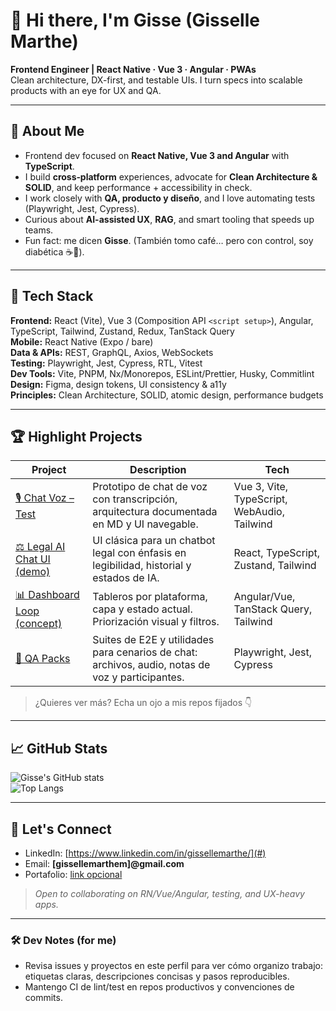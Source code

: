 # 👋 Hi there, I'm **Gisse (Gisselle Marthe)**

**Frontend Engineer | React Native · Vue 3 · Angular · PWAs**  
Clean architecture, DX-first, and testable UIs. I turn specs into scalable products with an eye for UX and QA.

---

## 🚀 About Me
- Frontend dev focused on **React Native, Vue 3 and Angular** with **TypeScript**.
- I build **cross‑platform** experiences, advocate for **Clean Architecture & SOLID**, and keep performance + accessibility in check.
- I work closely with **QA, producto y diseño**, and I love automating tests (Playwright, Jest, Cypress).
- Curious about **AI-assisted UX**, **RAG**, and smart tooling that speeds up teams.
- Fun fact: me dicen **Gisse**. (También tomo café… pero con control, soy diabética ☕️💙).

---

## 🧰 Tech Stack
**Frontend:** React (Vite), Vue 3 (Composition API `<script setup>`), Angular, TypeScript, Tailwind, Zustand, Redux, TanStack Query  
**Mobile:** React Native (Expo / bare)  
**Data & APIs:** REST, GraphQL, Axios, WebSockets  
**Testing:** Playwright, Jest, Cypress, RTL, Vitest  
**Dev Tools:** Vite, PNPM, Nx/Monorepos, ESLint/Prettier, Husky, Commitlint  
**Design:** Figma, design tokens, UI consistency & a11y  
**Principles:** Clean Architecture, SOLID, atomic design, performance budgets

---

## 🏆 Highlight Projects
| Project | Description | Tech |
|---|---|---|
| [🎙️ Chat Voz – Test](https://github.com/Gisselle-marthe/chat-voz-test-gisse-marthe) | Prototipo de chat de voz con transcripción, arquitectura documentada en MD y UI navegable. | Vue 3, Vite, TypeScript, WebAudio, Tailwind |
| [⚖️ Legal AI Chat UI (demo)](#) | UI clásica para un chatbot legal con énfasis en legibilidad, historial y estados de IA. | React, TypeScript, Zustand, Tailwind |
| [📊 Dashboard Loop (concept)](#) | Tableros por plataforma, capa y estado actual. Priorización visual y filtros. | Angular/Vue, TanStack Query, Tailwind |
| [🧪 QA Packs](#) | Suites de E2E y utilidades para cenarios de chat: archivos, audio, notas de voz y participantes. | Playwright, Jest, Cypress |

> ¿Quieres ver más? Echa un ojo a mis repos fijados 👇

---

## 📈 GitHub Stats
![Gisse's GitHub stats](https://github-readme-stats.vercel.app/api?username=Gisselle-marthe&show_icons=true)  
![Top Langs](https://github-readme-stats.vercel.app/api/top-langs/?username=Gisselle-marthe&layout=compact)

---

## 🤝 Let's Connect
- LinkedIn: [https://www.linkedin.com/in/gissellemarthe/](#)
- Email: **[gissellemarthem]@gmail.com**
- Portafolio: [link opcional](#)

> *Open to collaborating on RN/Vue/Angular, testing, and UX-heavy apps.*

---

### 🛠️ Dev Notes (for me)
- Revisa issues y proyectos en este perfil para ver cómo organizo trabajo: etiquetas claras, descripciones concisas y pasos reproducibles.
- Mantengo CI de lint/test en repos productivos y convenciones de commits.

